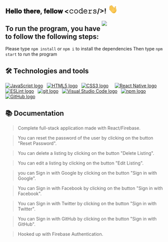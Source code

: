 <h2> 𝐇𝐞𝐥𝐥𝐨 𝐭𝐡𝐞𝐫𝐞, 𝐟𝐞𝐥𝐥𝐨𝐰 <𝚌𝚘𝚍𝚎𝚛𝚜/>! <img src="https://raw.githubusercontent.com/ABSphreak/ABSphreak/master/gifs/Hi.gif" width="30px"></h2>

<img align='right' src='https://user-images.githubusercontent.com/5713670/87202985-820dcb80-c2b6-11ea-9f56-7ec461c497c3.gif' width='200"'>

## To run the program, you have to follow the following steps:

Please type `npm install` or `npm i` to install the dependencies Then type `npm start` to run the program

## 🛠 Technologies and tools

[<img src="https://img.shields.io/badge/JavaScript-282C34?logo=javascript&logoColor=F7DF1E" alt="JavaScript logo" title="JavaScript" height="25" />][tech_tools_anchor]
&nbsp;
[<img src="https://img.shields.io/badge/HTML5-282C34?logo=html5&logoColor=E34F26" alt="HTML5 logo" title="HTML5" height="25" />][tech_tools_anchor]
&nbsp;
[<img src="https://img.shields.io/badge/CSS3-282C34?logo=css3&logoColor=1572B6" alt="CSS3 logo" title="CSS3" height="25" />][tech_tools_anchor]
&nbsp;
&nbsp;
[<img src="https://img.shields.io/badge/React -282C34?logo=react&logoColor=61DAFB" alt="React Native logo" title="React Native" height="25" />][tech_tools_anchor]
&nbsp;
[<img src="https://img.shields.io/badge/ESLint-282C34?logo=eslint&logoColor=4B32C3" alt="ESLint logo" title="ESLint" height="25" />][tech_tools_anchor]
&nbsp;
[<img src="https://img.shields.io/badge/git-282C34?logo=git&logoColor=F05032" alt="git logo" title="git" height="25" />][tech_tools_anchor]
&nbsp;
[<img src="https://img.shields.io/badge/VS%20Code-282C34?logo=visual-studio-code&logoColor=007ACC" alt="Visual Studio Code logo" title="Visual Studio Code" height="25" />][tech_tools_anchor]
&nbsp;
[<img src="https://img.shields.io/badge/npm-282C34?logo=npm&logoColor=FBC02D" alt="npm logo" title="npm" height="25" />][tech_tools_anchor]
&nbsp;
[<img src="https://img.shields.io/badge/GitHub-282C34?logo=github&logoColor=F05032" alt="GitHub logo" title="GitHub" height="25" />][tech_tools_anchor]
&nbsp;

## 📚 Documentation

> Complete full-stack application made with React/Firebase.

> You can reset the password of the user by clicking on the button "Reset Password".

> You can delete a listing by clicking on the button "Delete Listing".

> You can edit a listing by clicking on the button "Edit Listing".

> you can Sign in with Google by clicking on the button "Sign in with Google".

> You can Sign in with Facebook by clicking on the button "Sign in with Facebook".

> You can Sign in with Twitter by clicking on the button "Sign in with Twitter".

> You can Sign in with GitHub by clicking on the button "Sign in with GitHub".

> Hooked up with Firebase Authentication.

[tech_tools_anchor]: #bonjour--
[learning_now_anchor]: #learning-now
[learning_next_anchor]: #learning-next
